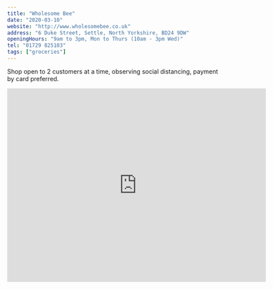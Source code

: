 ```yaml
---
title: "Wholesome Bee"
date: "2020-03-10"
website: "http://www.wholesomebee.co.uk"
address: "6 Duke Street, Settle, North Yorkshire, BD24 9DW"
openingHours: "9am to 3pm, Mon to Thurs (10am - 3pm Wed)"
tel: "01729 825103"
tags: ["groceries"]
---
```


Shop open to 2 customers at a time, observing social distancing, payment by card preferred.

<iframe src="https://www.google.com/maps/embed?pb=!1m18!1m12!1m3!1d2341.3242718472825!2d-2.279627584356326!3d54.067992528112654!2m3!1f0!2f0!3f0!3m2!1i1024!2i768!4f13.1!3m3!1m2!1s0x487c77da2990549d%3A0x8d9e98151b49d38c!2sWholesome%20Bee!5e0!3m2!1sen!2suk!4v1586782855145!5m2!1sen!2suk" width="600" height="450" frameborder="0" style="border:0;" allowfullscreen="" aria-hidden="false" tabindex="0"></iframe>
